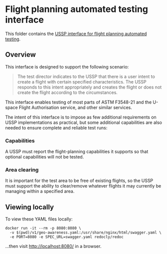 # Flight planning automated testing interface

This folder contains the [USSP interface for flight planning automated testing](v1/scd.yaml).

## Overview

This interface is designed to support the following scenario:

> The test director indicates to the USSP that there is a user intent to create a flight with certain specified characteristics.  The USSP responds to this intent appropriately and creates the flight or does not create the flight according to the circumstances.

This interface enables testing of most parts of ASTM F3548-21 and the U-space Flight Authorisation service, and other similar services.

The intent of this interface is to impose as few additional requirements on USSP implementations as practical, but some additional capabilities are also needed to ensure complete and reliable test runs:

### Capabilities

A USSP must report the flight-planning capabilities it supports so that optional capabilities will not be tested.

### Area clearing

It is important for the test area to be free of existing flights, so the USSP must support the ability to clear/remove whatever flights it may currently be managing within a specified area.

## Viewing locally
To view these YAML files locally:

```shell script
docker run -it --rm -p 8080:8080 \
  -v $(pwd)/v1/geo-awareness.yaml:/usr/share/nginx/html/swagger.yaml \
  -e PORT=8080 -e SPEC_URL=swagger.yaml redocly/redoc
```

...then visit [http://localhost:8080/](http://localhost:8080/) in a browser.
